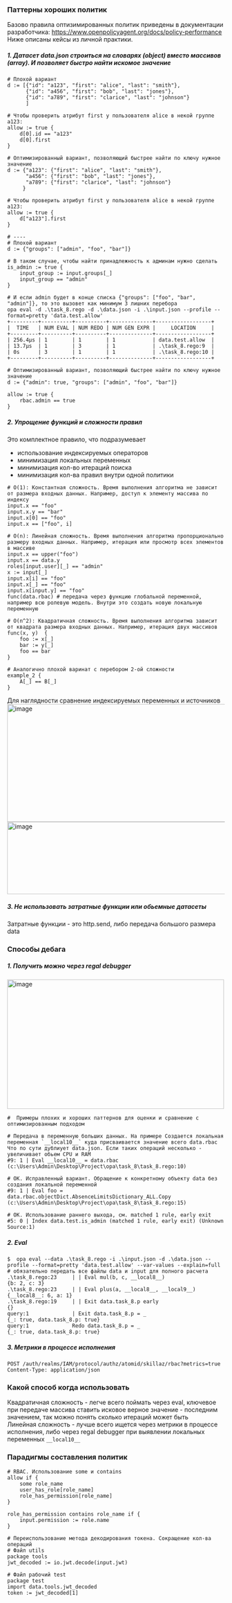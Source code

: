 ### Паттерны хороших политик
Базово правила оптизимированных политик приведены в документации разработчика: https://www.openpolicyagent.org/docs/policy-performance
Ниже описаны кейсы из личной практики.

##### 1. Датасет data.json строиться на словарях (object) вместо массивов (array). И позволяет быстро найти искомое значение
```rego
# Плохой вариант
d := [{"id": "a123", "first": "alice", "last": "smith"},
      {"id": "a456", "first": "bob", "last": "jones"},
      {"id": "a789", "first": "clarice", "last": "johnson"}
      ]

# Чтобы проверить атрибут first у пользователя alice в некой группе a123:
allow := true {
	d[0].id == "a123"
	d[0].first
}

# Оптимизированный вариант, позволяющий быстрее найти по ключу нужное значение
d := {"a123": {"first": "alice", "last": "smith"},
      "a456": {"first": "bob", "last": "jones"},
      "a789": {"first": "clarice", "last": "johnson"}
     }

# Чтобы проверить атрибут first у пользователя alice в некой группе a123:
allow := true {
	d["a123"].first
}

# ----
# Плохой вариант
d := {"groups": ["admin", "foo", "bar"]}

# В таком случае, чтобы найти принадлежность к админам нужно сделать
is_admin := true {
    input_group := input.groups[_]
    input_group == "admin"
}

# И если admin будет в конце списка {"groups": ["foo", "bar", "admin"]}, то это вызовет как минимум 3 лишних перебора
opa eval -d .\task_8.rego -d .\data.json -i .\input.json --profile --format=pretty 'data.test.allow'
+---------+----------+----------+--------------+------------------+
|  TIME   | NUM EVAL | NUM REDO | NUM GEN EXPR |     LOCATION     |
+---------+----------+----------+--------------+------------------+
| 256.4µs | 1        | 1        | 1            | data.test.allow  |
| 13.7µs  | 1        | 3        | 1            | .\task_8.rego:9  |
| 0s      | 3        | 1        | 1            | .\task_8.rego:10 |
+---------+----------+----------+--------------+------------------+

# Оптимизированный вариант, позволяющий быстрее найти по ключу нужное значение
d := {"admin": true, "groups": ["admin", "foo", "bar"]} 

allow := true {
    rbac.admin == true
}
```

##### 2. Упрощение функций и сложности правил
Это комплектное правило, что подразумевает
- использование индексируемых операторов
- минимизация локальных переменных
- минимизация кол-во итераций поиска
- минимизация кол-ва правил внутри одной политики

```rego
# O(1): Константная сложность. Время выполнения алгоритма не зависит от размера входных данных. Например, доступ к элементу массива по индексу
input.x == "foo"
input.x.y == "bar"
input.x[0] == "foo"
input.x == ["foo", i]

# O(n): Линейная сложность. Время выполнения алгоритма пропорционально размеру входных данных. Например, итерация или просмотр всех элементов в массиве
input.x == upper("foo")
input.x == data.y
roles[input.user][_] == "admin"
x := input[_]
input.x[i] == "foo"
input.x[_] == "foo"
input.x[input.y] == "foo"
func(data.rbac) # передача через функцию глобальной переменной, например всю ролевую модель. Внутри это создать новую локальную переменную

# O(n^2): Квадратичная сложность. Время выполнения алгоритма зависит от квадрата размера входных данных. Например, итерация двух массивов
func(x, y)  {
	foo := x[_]
	bar := y[_]
    foo == bar
}

# Аналогично плохой варинат с перебором 2-ой сложности
example_2 {
	A[_] == B[_]
}
```
Для наглядности сравнение индексируемых переменных и источников
<img width="624" height="272" alt="image" src="https://github.com/user-attachments/assets/46f33906-1e89-4043-9d1c-5723d02e0f14" />
<img width="624" height="167" alt="image" src="https://github.com/user-attachments/assets/7170eacc-d3a1-40af-acb6-950a64979d92" />

##### 3. Не использовать затратные функции или обьемные датасеты
Затратные функции - это http.send, либо передача большого размера data

### Способы дебага
##### 1. Получить можно через regal debugger 
<img width="502" height="299" alt="image" src="https://github.com/user-attachments/assets/efd79f77-b7d3-44dd-b918-efa1d48fb152" />

```
#  Примеры плохих и хороших паттернов для оценки и сравнение с оптимизированным подходом

# Передача в переменную больших данных. На примере Создается локальная переменная `__local10__` куда присваивается значение всего data.rbac Что по сути дублиует data.json. Если таких операций несколько - увеличивает обьем CPU и RAM
#9: 1 | Eval __local10__ = data.rbac (c:\Users\Admin\Desktop\Project\opa\task_8\task_8.rego:10) 

# ОК. Исправленный вариант. Обращение к конкретному объекту data без создания локальной переменной
#9: 1 | Eval foo = data.rbac.objectDict.AbsenceLimitsDictionary_ALL.Copy (c:\Users\Admin\Desktop\Project\opa\task_8\task_8.rego:15)

# ОК. Использование раннего выхода, см. matched 1 rule, early exit
#5: 0 | Index data.test.is_admin (matched 1 rule, early exit) (Unknown Source:1)
```

##### 2. Eval
```
$  opa eval --data .\task_8.rego -i .\input.json -d .\data.json --profile --format=pretty 'data.test.allow' --var-values --explain=full # обязательно передать все файлы data и input для полного расчета
.\task_8.rego:23     | | Eval mul(b, c, __local8__)                         {b: 2, c: 3}
.\task_8.rego:23     | | Eval plus(a, __local8__, __local9__)               {__local8__: 6, a: 1}
.\task_8.rego:19     | | Exit data.task_8.p early                           {}
query:1              | Exit data.task_8.p = _                               {_: true, data.task_8.p: true}
query:1              Redo data.task_8.p = _                                 {_: true, data.task_8.p: true}
```

##### 3. Метрики в процессе исполнения
```
POST /auth/realms/IAM/protocol/authz/atomid/skillaz/rbac?metrics=true
Content-Type: application/json
```

### Какой способ когда использовать
Квадратичная сложность - легче всего поймать через eval, ключевое при передаче массива ставить исковое верное значение - последним значением, так можно понять сколько итераций может быть<br>
Линейная сложность - лучше всего ищется через метрики в процессе исполнения, либо через regal debugger при выявлении локальных переменных `__local10__`

### Парадигмы составления политик
```rego
# RBAC. Использование some и contains
allow if {
	some role_name
	user_has_role[role_name]
	role_has_permission[role_name]
}

role_has_permission contains role_name if {
	input.permission := role.name
}
```

```rego
# Переиспользование метода декодирования токена. Сокращение кол-ва операций
# Файл utils
package tools
jwt_decoded := io.jwt.decode(input.jwt)

# Файл рабочий test
package test
import data.tools.jwt_decoded
token := jwt_decoded[1]
```
